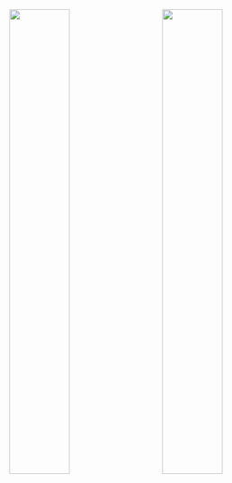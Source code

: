 <!-- GitHub 统计卡片 -->
<img align="right" width="46%" src="https://streak-stats.demolab.com/?user=kwxos&sideNums=5194F0&currStreakNum=5194F0"/>

<img width="46%" src="https://github-readme-stats.vercel.app/api?username=kwxos">
<!-- GitHub 语言占比 -->
<!-- <img src="https://github-readme-stats.vercel.app/api/top-langs/?username=kwxos&layout=compact&hide_border=true"/> -->
<!-- 大数字显示访客数量 -->
<!-- ![Visitor Count](https://profile-counter.glitch.me/kwxos/count.svg) -->
